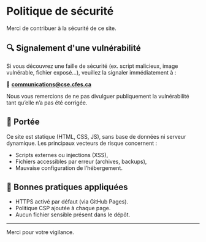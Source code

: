 # Politique de sécurité

Merci de contribuer à la sécurité de ce site.

## 🔍 Signalement d'une vulnérabilité

Si vous découvrez une faille de sécurité (ex. script malicieux, image vulnérable, fichier exposé...), veuillez la signaler immédiatement à :

📧 **communications@cse.cfes.ca**

Nous vous remercions de ne pas divulguer publiquement la vulnérabilité tant qu’elle n’a pas été corrigée.

## 📌 Portée

Ce site est statique (HTML, CSS, JS), sans base de données ni serveur dynamique. Les principaux vecteurs de risque concernent :
- Scripts externes ou injections (XSS),
- Fichiers accessibles par erreur (archives, backups),
- Mauvaise configuration de l’hébergement.

## 🔐 Bonnes pratiques appliquées

- HTTPS activé par défaut (via GitHub Pages).
- Politique CSP ajoutée à chaque page.
- Aucun fichier sensible présent dans le dépôt.

---

Merci pour votre vigilance.
